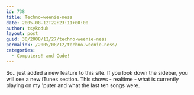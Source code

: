 ```yaml
---
id: 738
title: Techno-weenie-ness
date: 2005-08-12T22:23:11+00:00
author: tsykoduk
layout: post
guid: 30/2008/12/27/techno-weenie-ness
permalink: /2005/08/12/techno-weenie-ness/
categories:
  - Computers! and Code!
---
```

So.. just added a new feature to this site. If you look down the sidebar, you will see a new iTunes section. This shows - realtime - what is currently playing on my 'puter and what the last ten songs were.